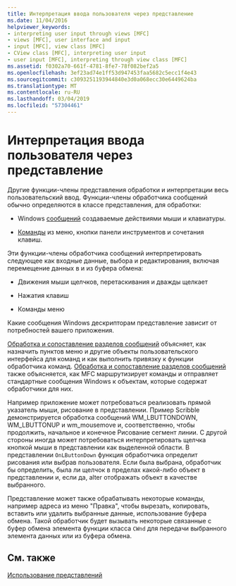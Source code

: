 ```yaml
---
title: Интерпретация ввода пользователя через представление
ms.date: 11/04/2016
helpviewer_keywords:
- interpreting user input through views [MFC]
- views [MFC], user interface and input
- input [MFC], view class [MFC]
- CView class [MFC], interpreting user input
- user input [MFC], interpreting through view class [MFC]
ms.assetid: f0302a70-661f-4781-8fe7-78f082bef2a5
ms.openlocfilehash: 3ef23ad74e1ff53d947453faa5682c5ecc1f4e43
ms.sourcegitcommit: c3093251193944840e3d0a068ecc30e6449624ba
ms.translationtype: MT
ms.contentlocale: ru-RU
ms.lasthandoff: 03/04/2019
ms.locfileid: "57304461"
---
```

# <a name="interpreting-user-input-through-a-view"></a>Интерпретация ввода пользователя через представление

Другие функции-члены представления обработки и интерпретации весь пользовательский ввод. Функции-члены обработчика сообщений обычно определяются в классе представления, для обработки:

- Windows [сообщений](../mfc/messages.md) создаваемые действиями мыши и клавиатуры.

- [Команды](../mfc/user-interface-objects-and-command-ids.md) из меню, кнопки панели инструментов и сочетания клавиш.

Эти функции-члены обработчика сообщений интерпретировать следующее как входные данные, выбора и редактирования, включая перемещение данных в и из буфера обмена:

- Движения мыши щелчков, перетаскивания и дважды щелкает

- Нажатия клавиш

- Команды меню

Какие сообщения Windows дескрипторам представление зависит от потребностей вашего приложения.

[Обработка и сопоставление разделов сообщений](../mfc/message-handling-and-mapping.md) объясняет, как назначить пунктов меню и другие объекты пользовательского интерфейса для команд и как выполнить привязку к функции обработчика команд. [Обработка и сопоставление разделов сообщений](../mfc/message-handling-and-mapping.md) также объясняется, как MFC маршрутизирует команды и отправляет стандартные сообщения Windows к объектам, которые содержат обработчики для них.

Например приложение может потребоваться реализовать прямой указатель мыши, рисование в представлении. Пример Scribble демонстрируется обработка сообщений WM_LBUTTONDOWN, WM_LBUTTONUP и wm_mousemove и, соответственно, чтобы продолжить, начальное и конечное Рисование сегмент линии. С другой стороны иногда может потребоваться интерпретировать щелчка кнопкой мыши в представлении как выделенной области. В представлении `OnLButtonDown` функция обработчика определит рисования или выбрав пользователя. Если была выбрана, обработчик бы определить, была ли щелчок в пределах какой-либо объект в представлении и, если да, alter отображать объект в качестве выбранного.

Представление может также обрабатывать некоторые команды, например адреса из меню "Правка", чтобы вырезать, копировать, вставить или удалить выбранные данные, использование буфера обмена. Такой обработчик будет вызывать некоторые связанные с буфер обмена элемента функции класса `CWnd` для передачи выбранного элемента данных или из буфера обмена.

## <a name="see-also"></a>См. также

[Использование представлений](../mfc/using-views.md)
